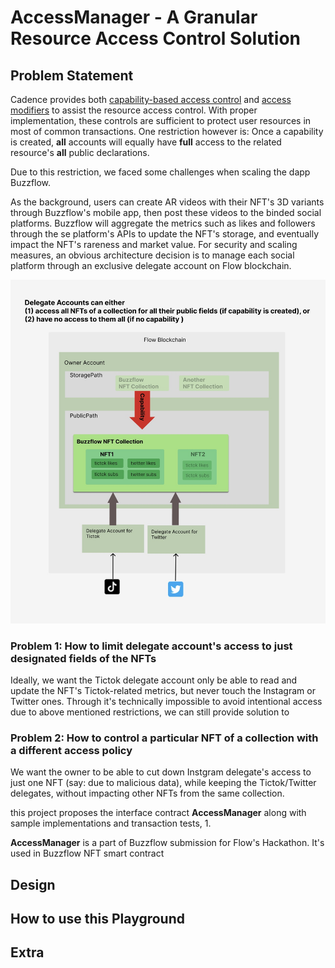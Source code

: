 # AccessManager - A Granular Resource Access Control Solution 

## Problem Statement


Cadence provides both [capability-based access control](https://developers.flow.com/cadence/language/capability-based-access-control) and [access modifiers](https://developers.flow.com/cadence/language/access-control) to assist the resource access control. With proper implementation, these controls are sufficient to protect user resources in most of common transactions. One restriction however is: Once a capability is created,  **all** accounts will equally have **full** access to the related resource's **all** public declarations. 

Due to this restriction,  we faced some challenges when scaling the dapp Buzzflow. 

>
As the background, users can create AR videos with their NFT's 3D variants through Buzzflow's mobile app, then post these videos to the binded social platforms. Buzzflow will aggregate the metrics such as likes and followers through the se platform's APIs to update the NFT's storage, and eventually impact the NFT's rareness and market value. For security and scaling measures, an obvious architecture decision is to manage each social platform through an exclusive delegate account on Flow blockchain.

![AccessOrig](AccessOrig.jpg)

### Problem 1: How to limit delegate account's access to just designated fields of the NFTs

Ideally, we want the Tictok delegate account only be able to read and update the NFT's Tictok-related metrics, but never touch the Instagram or Twitter ones. Through it's technically impossible to avoid intentional access due to above mentioned restrictions, we can still provide solution to 



### Problem 2: How to control a particular NFT of a collection with a different access policy

We want the owner to be able to cut down Instgram delegate's access to just one NFT (say: due to malicious data), while keeping the Tictok/Twitter delegates, without impacting other NFTs from the same collection. 


this project proposes the interface contract **AccessManager** along with sample implementations and transaction tests, 
1.  


**AccessManager** is a part of Buzzflow submission for Flow's Hackathon. It's used in Buzzflow NFT smart contract 




## Design


## How to use this Playground

## Extra